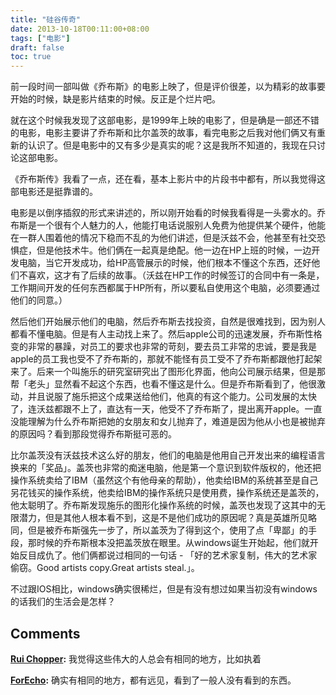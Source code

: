 ```yaml
---
title: "硅谷传奇"
date: 2013-10-18T00:11:00+08:00
tags: ["电影"] 
draft: false
toc: true
---
```


前一段时间一部叫做《乔布斯》的电影上映了，但是评价很差，以为精彩的故事要开始的时候，缺是影片结束的时候。反正是个烂片吧。

就在这个时候我发现了这部电影，是1999年上映的电影了，但是确是一部还不错的电影，电影主要讲了乔布斯和比尔盖茨的故事，看完电影之后我对他们俩又有重新的认识了。但是电影中的又有多少是真实的呢？这是我所不知道的，我现在只讨论这部电影。

《乔布斯传》我看了一点，还在看，基本上影片中的片段书中都有，所以我觉得这部电影还是挺靠谱的。

电影是以倒序插叙的形式来讲述的，所以刚开始看的时候我看得是一头雾水的。乔布斯是一个很有个人魅力的人，他能打电话说服别人免费为他提供某个硬件，他能在一群人围着他的情况下稳而不乱的为他们讲述，但是沃兹不会，他甚至有社交恐惧症，但是他技术牛。他们俩在一起真是绝配。他一边在HP上班的时候，一边开发电脑，当它开发成功，给HP高管展示的时候，他们根本不懂这个东西，还好他们不喜欢，这才有了后续的故事。（沃兹在HP工作的时候签订的合同中有一条是，工作期间开发的任何东西都属于HP所有，所以要私自使用这个电脑，必须要通过他们的同意。）

然后他们开始展示他们的电脑，然后乔布斯去找投资，自然是很难找到，因为别人都看不懂电脑。但是有人主动找上来了。然后apple公司的迅速发展，乔布斯性格变的非常的暴躁，对员工的要求也非常的苛刻，要去员工非常的忠诚，要是我是apple的员工我也受不了乔布斯的，那就不能怪有员工受不了乔布斯都跟他打起架来了。后来一个叫施乐的研究室研究出了图形化界面，他向公司展示结果，但是那帮「老头」显然看不起这个东西，也看不懂这是什么。但是乔布斯看到了，他很激动，并且说服了施乐把这个成果送给他们，他真的有这个能力。公司发展的太快了，连沃兹都跟不上了，直达有一天，他受不了乔布斯了，提出离开apple。一直没能理解为什么乔布斯把她的女朋友和女儿抛弃了，难道是因为他从小也是被抛弃的原因吗？看到那段觉得乔布斯挺可恶的。

比尔盖茨没有沃兹技术这么好的朋友，他们的电脑是他用自己开发出来的编程语言换来的「奖品」。盖茨也非常的痴迷电脑，他是第一个意识到软件版权的，他还把操作系统卖给了IBM（虽然这个有他母亲的帮助），他卖给IBM的系统甚至是自己另花钱买的操作系统，他卖给IBM的操作系统只是使用费，操作系统还是盖茨的，他太聪明了。乔布斯发现施乐的图形化操作系统的时候，盖茨也发现了这其中的无限潜力，但是其他人根本看不到，这是不是他们成功的原因呢？真是英雄所见略同，但是被乔布斯强先一步了，所以盖茨为了得到这个，使用了点「卑鄙」的手段，那时候的乔布斯根本没把盖茨放在眼里。从windows诞生开始起，他们就开始反目成仇了。他们俩都说过相同的一句话 - 「好的艺术家复制，伟大的艺术家偷窃。Good artists copy.Great artists steal.」。

不过跟IOS相比，windows确实很稀烂，但是有没有想过如果当初没有windows的话我们的生活会是怎样？

## Comments

**[Rui Chopper](#181 "2013-10-24 17:30:00"):** 我觉得这些伟大的人总会有相同的地方，比如执着

**[ForEcho](#184 "2013-10-28 10:40:00"):** 确实有相同的地方，都有远见，看到了一般人没有看到的东西。

